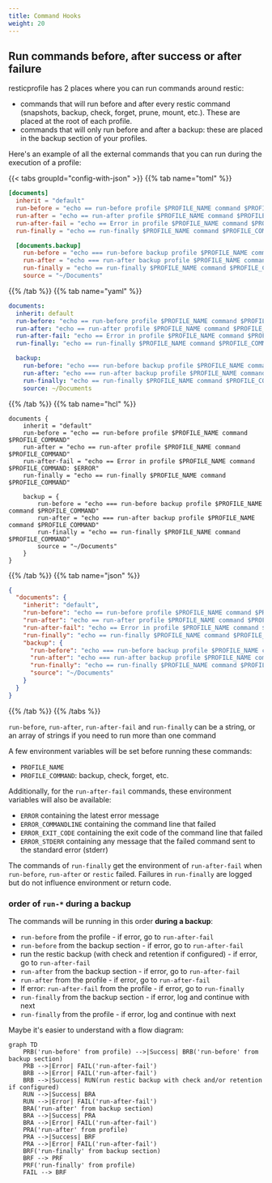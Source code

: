 ```yaml
---
title: Command Hooks
weight: 20
---
```



## Run commands before, after success or after failure

resticprofile has 2 places where you can run commands around restic:

- commands that will run before and after every restic command (snapshots, backup, check, forget, prune, mount, etc.). These are placed at the root of each profile.
- commands that will only run before and after a backup: these are placed in the backup section of your profiles.

Here's an example of all the external commands that you can run during the execution of a profile:

{{< tabs groupId="config-with-json" >}}
{{% tab name="toml" %}}

```toml
[documents]
  inherit = "default"
  run-before = "echo == run-before profile $PROFILE_NAME command $PROFILE_COMMAND"
  run-after = "echo == run-after profile $PROFILE_NAME command $PROFILE_COMMAND"
  run-after-fail = "echo == Error in profile $PROFILE_NAME command $PROFILE_COMMAND: $ERROR"
  run-finally = "echo == run-finally $PROFILE_NAME command $PROFILE_COMMAND"

  [documents.backup]
    run-before = "echo === run-before backup profile $PROFILE_NAME command $PROFILE_COMMAND"
    run-after = "echo === run-after backup profile $PROFILE_NAME command $PROFILE_COMMAND"
    run-finally = "echo == run-finally $PROFILE_NAME command $PROFILE_COMMAND"
    source = "~/Documents"

```

{{% /tab %}}
{{% tab name="yaml" %}}

```yaml
documents:
  inherit: default
  run-before: "echo == run-before profile $PROFILE_NAME command $PROFILE_COMMAND"
  run-after: "echo == run-after profile $PROFILE_NAME command $PROFILE_COMMAND"
  run-after-fail: "echo == Error in profile $PROFILE_NAME command $PROFILE_COMMAND: $ERROR"
  run-finally: "echo == run-finally $PROFILE_NAME command $PROFILE_COMMAND"

  backup:
    run-before: "echo === run-before backup profile $PROFILE_NAME command $PROFILE_COMMAND"
    run-after: "echo === run-after backup profile $PROFILE_NAME command $PROFILE_COMMAND"
    run-finally: "echo == run-finally $PROFILE_NAME command $PROFILE_COMMAND"
    source: ~/Documents
```

{{% /tab %}}
{{% tab name="hcl" %}}

```hcl
documents {
    inherit = "default"
    run-before = "echo == run-before profile $PROFILE_NAME command $PROFILE_COMMAND"
    run-after = "echo == run-after profile $PROFILE_NAME command $PROFILE_COMMAND"
    run-after-fail = "echo == Error in profile $PROFILE_NAME command $PROFILE_COMMAND: $ERROR"
    run-finally = "echo == run-finally $PROFILE_NAME command $PROFILE_COMMAND"

    backup = {
        run-before = "echo === run-before backup profile $PROFILE_NAME command $PROFILE_COMMAND"
        run-after = "echo === run-after backup profile $PROFILE_NAME command $PROFILE_COMMAND"
        run-finally = "echo == run-finally $PROFILE_NAME command $PROFILE_COMMAND"
        source = "~/Documents"
    }
}
```

{{% /tab %}}
{{% tab name="json" %}}

```json
{
  "documents": {
    "inherit": "default",
    "run-before": "echo == run-before profile $PROFILE_NAME command $PROFILE_COMMAND",
    "run-after": "echo == run-after profile $PROFILE_NAME command $PROFILE_COMMAND",
    "run-after-fail": "echo == Error in profile $PROFILE_NAME command $PROFILE_COMMAND: $ERROR",
    "run-finally": "echo == run-finally $PROFILE_NAME command $PROFILE_COMMAND",
    "backup": {
      "run-before": "echo === run-before backup profile $PROFILE_NAME command $PROFILE_COMMAND",
      "run-after": "echo === run-after backup profile $PROFILE_NAME command $PROFILE_COMMAND",
      "run-finally": "echo == run-finally $PROFILE_NAME command $PROFILE_COMMAND",
      "source": "~/Documents"
    }
  }
}
```

{{% /tab %}}
{{% /tabs %}}

`run-before`, `run-after`, `run-after-fail` and `run-finally` can be a string, or an array of strings if you need to run more than one command

A few environment variables will be set before running these commands:
- `PROFILE_NAME`
- `PROFILE_COMMAND`: backup, check, forget, etc.

Additionally, for the `run-after-fail` commands, these environment variables will also be available:
- `ERROR` containing the latest error message
- `ERROR_COMMANDLINE` containing the command line that failed
- `ERROR_EXIT_CODE` containing the exit code of the command line that failed
- `ERROR_STDERR` containing any message that the failed command sent to the standard error (stderr)

The commands of `run-finally` get the environment of `run-after-fail` when `run-before`, `run-after` or `restic` failed. 
Failures in `run-finally` are logged but do not influence environment or return code.

### order of `run-*` during a backup

The commands will be running in this order **during a backup**:
- `run-before` from the profile - if error, go to `run-after-fail`
- `run-before` from the backup section - if error, go to `run-after-fail`
- run the restic backup (with check and retention if configured) - if error, go to `run-after-fail`
- `run-after` from the backup section - if error, go to `run-after-fail`
- `run-after` from the profile - if error, go to `run-after-fail`
- If error: `run-after-fail` from the profile - if error, go to `run-finally`
- `run-finally` from the backup section - if error, log and continue with next
- `run-finally` from the profile - if error, log and continue with next

Maybe it's easier to understand with a flow diagram:


```mermaid
graph TD
    PRB('run-before' from profile) -->|Success| BRB('run-before' from backup section)
    PRB -->|Error| FAIL('run-after-fail')
    BRB -->|Error| FAIL('run-after-fail')
    BRB -->|Success| RUN(run restic backup with check and/or retention if configured)
    RUN -->|Success| BRA
    RUN -->|Error| FAIL('run-after-fail')
    BRA('run-after' from backup section)
    BRA -->|Success| PRA
    BRA -->|Error| FAIL('run-after-fail')
    PRA('run-after' from profile)
    PRA -->|Success| BRF
    PRA -->|Error| FAIL('run-after-fail')
    BRF('run-finally' from backup section)
    BRF --> PRF
    PRF('run-finally' from profile)
    FAIL --> BRF
```

